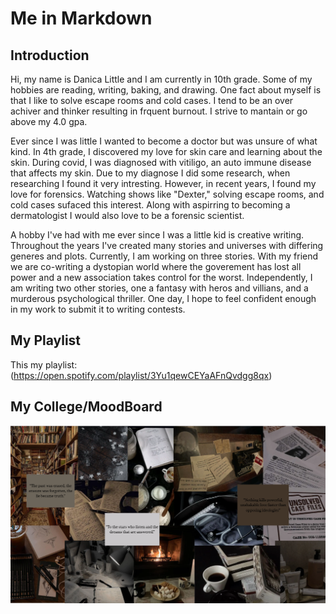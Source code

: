 # Me in Markdown 
## Introduction
Hi, my name is Danica Little and I am currently in 10th grade. Some of my hobbies are reading, writing, baking, and drawing. One fact about myself is that I like to solve escape rooms and cold cases. I tend to be an over achiver and thinker resulting in frquent burnout. I strive to mantain or go above my 4.0 gpa. 

Ever since I was little I wanted to become a doctor but was unsure of what kind. In 4th grade, I discovered my love for skin care and learning about the skin. During covid, I was diagnosed with vitiligo, an auto immune disease that affects my skin. Due to my diagnose I did some research, when researching I found it very intresting. However, in recent years, I found my love for forensics. Watching shows like "Dexter," solving escape rooms, and cold cases sufaced this interest. Along with aspirring to becoming a dermatologist I would also love to be a forensic scientist.

A hobby I've had with me ever since I was a little kid is creative writing. Throughout the years I've created many stories and universes with differing generes and plots. Currently, I am working on three stories. With my friend we are co-writing a dystopian world where the goverement has lost all power and a new association takes control for the worst. Independently, I am writing two other stories, one a fantasy with heros and villians, and a murderous psychological thriller. One day, I hope to feel confident enough in my work to submit it to writing contests.

## My Playlist
This my playlist: (https://open.spotify.com/playlist/3Yu1qewCEYaAFnQvdgg8qx)
## My College/MoodBoard
![my Collage](<Screenshot 2025-08-19 121952.png>)